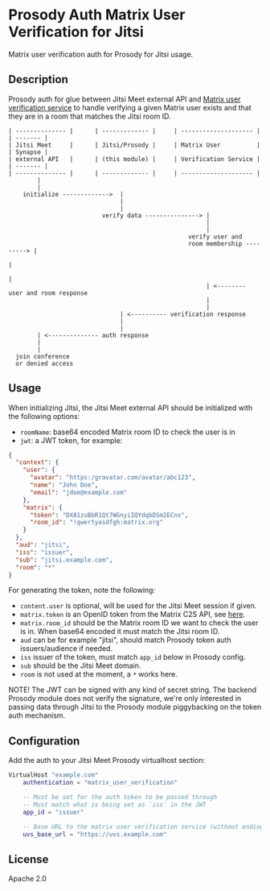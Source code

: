 # Prosody Auth Matrix User Verification for Jitsi

Matrix user verification auth for Prosody for Jitsi usage.

## Description

Prosody auth for glue between Jitsi Meet external API and [Matrix user verification service](https://github.com/matrix-org/matrix-user-verification-service)
to handle verifying a given Matrix user exists and that they are in a room that
matches the Jitsi room ID.

```
| -------------- |      | ------------- |     | -------------------- |   | ------- |
| Jitsi Meet     |      | Jitsi/Prosody |     | Matrix User          |   | Synapse |
| external API   |      | (this module) |     | Verification Service |   | ------- |
| -------------- |      | ------------- |     | -------------------- |
        |                      
        |                      
    initialize ------------->  |
                               |
                               |
                          verify data ---------------> |
                                                       |
                                                       |
                                                  verify user and
                                                  room membership ---------> |
                                                                             |
                                                                             |
                                                       | <-------- user and room response   
                                                       |
                                                       |
                               | <---------- verification response
                               |
                               |
        | <-------------- auth response
        |
        |
  join conference
  or denied access                          
```
                            
## Usage

When initializing Jitsi, the Jitsi Meet external API should be initialized with the
following options:

* `roomName`: base64 encoded Matrix room ID to check the user is in
* `jwt`: a JWT token, for example:

```json
{
  "context": {
    "user": {
      "avatar": "https:/gravatar.com/avatar/abc123",
      "name": "John Doe",
      "email": "jdoe@example.com"
    },
    "matrix": {
      "token": "DX81zuBbR1Qt7WGnyiIQYdqbDSm2ECnx",
      "room_id": "!qwertyasdfgh:matrix.org"
    }
  },
  "aud": "jitsi",
  "iss": "issuer",
  "sub": "jitsi.example.com",
  "room": "*"
}
```

For generating the token, note the following:

* `content.user` is optional, will be used for the Jitsi Meet session if given.
* `matrix.token` is an OpenID token from the Matrix C2S API, see [here](https://matrix.org/docs/spec/client_server/r0.6.1#id154).
* `matrix.room_id` should be the Matrix room ID we want to check the user is in. When base64 encoded it must match the Jitsi room ID.
* `aud` can be for example "jitsi", should match Prosody token auth issuers/audience if needed.
* `iss` issuer of the token, must match `app_id` below in Prosody config.
* `sub` should be the Jitsi Meet domain.
* `room` is not used at the moment, a `*` works here.

NOTE! The JWT can be signed with any kind of secret string. The backend Prosody module
does not verify the signature, we're only interested in passing data through Jitsi to the
Prosody module piggybacking on the token auth mechanism.

## Configuration

Add the auth to your Jitsi Meet Prosody virtualhost section:

```lua
VirtualHost "example.com"
    authentication = "matrix_user_verification"

    -- Must be set for the auth token to be passed through
    -- Must match what is being set as `iss` in the JWT
    app_id = "issuer"

    -- Base URL to the matrix user verification service (without ending slash)
    uvs_base_url = "https://uvs.example.com"
```

## License

Apache 2.0
